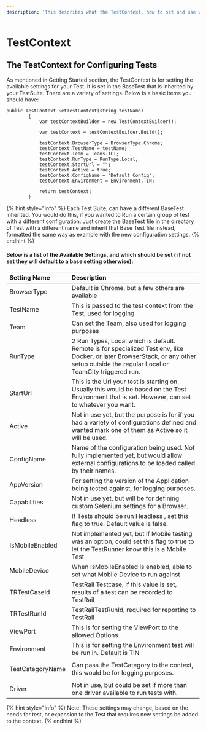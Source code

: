 ```yaml
---
description: 'This describes what the TestContext, how to set and use with your tests.'
---
```


# TestContext

## The TestContext for Configuring Tests

As mentioned in Getting Started section, the TestContext is for setting the available settings for your Test. It is set in the BaseTest that is inherited by your TestSuite. There are a variety of settings. Below is a basic items you should have:  

```
public TestContext SetTestContext(string testName)
        {
            var testContextBuilder = new TestContextBuilder();

            var testContext = testContextBuilder.Build();

            testContext.BrowserType = BrowserType.Chrome;
            testContext.TestName = testName;
            testContext.Team = Teams.TCT;
            testContext.RunType = RunType.Local;
            testContext.StartUrl = "";
            testContext.Active = true;
            testContext.ConfigName = "Default Config";
            testContext.Environment = Environment.TIN;

            return testContext;
        }
```

{% hint style="info" %}
 Each Test Suite, can have a different BaseTest inherited. You would do this, if you wanted to Run a certain group of test with a different configuration. Just create the BaseTest file in the directory of Test with a different name and inherit that Base Test file instead, formatted the same way as example with the new configuration settings.
{% endhint %}

#### Below is a list of the Available Settings, and which should be set \( if not set they will default to a base setting otherwise\):

<table>
  <thead>
    <tr>
      <th style="text-align:left">Setting Name</th>
      <th style="text-align:left">Description</th>
    </tr>
  </thead>
  <tbody>
    <tr>
      <td style="text-align:left">BrowserType</td>
      <td style="text-align:left">Default is Chrome, but a few others are available</td>
    </tr>
    <tr>
      <td style="text-align:left">TestName</td>
      <td style="text-align:left">This is passed to the test context from the Test, used for logging</td>
    </tr>
    <tr>
      <td style="text-align:left">Team</td>
      <td style="text-align:left">Can set the Team, also used for logging purposes</td>
    </tr>
    <tr>
      <td style="text-align:left">RunType</td>
      <td style="text-align:left">2 Run Types, Local which is default. Remote is for specialized Test env,
        like Docker, or later BrowserStack, or any other setup outside the regular
        Local or TeamCity triggered run.</td>
    </tr>
    <tr>
      <td style="text-align:left">StartUrl</td>
      <td style="text-align:left">This is the Url your test is starting on. Usually this would be based
        on the Test Environment that is set. However, can set to whatever you want.</td>
    </tr>
    <tr>
      <td style="text-align:left">Active</td>
      <td style="text-align:left">Not in use yet, but the purpose is for if you had a variety of configurations
        defined and wanted mark one of them as Active so it will be used.</td>
    </tr>
    <tr>
      <td style="text-align:left">ConfigName</td>
      <td style="text-align:left">Name of the configuration being used. Not fully implemented yet, but would
        allow external configurations to be loaded called by their names.</td>
    </tr>
    <tr>
      <td style="text-align:left">AppVersion</td>
      <td style="text-align:left">For setting the version of the Application being tested against, for logging
        purposes.</td>
    </tr>
    <tr>
      <td style="text-align:left">Capabilities</td>
      <td style="text-align:left">Not in use yet, but will be for defining custom Selenium settings for
        a Browser.</td>
    </tr>
    <tr>
      <td style="text-align:left">Headless</td>
      <td style="text-align:left">If Tests should be run Headless , set this flag to true. Default value
        is false.</td>
    </tr>
    <tr>
      <td style="text-align:left">IsMobileEnabled</td>
      <td style="text-align:left">Not implemented yet, but if Mobile testing was an option, could set this
        flag to true to let the TestRunner know this is a Mobile Test</td>
    </tr>
    <tr>
      <td style="text-align:left">MobileDevice</td>
      <td style="text-align:left">When IsMobileEnabled is enabled, able to set what Mobile Device to run
        against</td>
    </tr>
    <tr>
      <td style="text-align:left">TRTestCaseId</td>
      <td style="text-align:left">TestRail Testcase, if this value is set, results of a test can be recorded
        to TestRail</td>
    </tr>
    <tr>
      <td style="text-align:left">TRTestRunId</td>
      <td style="text-align:left">TestRailTestRunId, required for reporting to TestRail</td>
    </tr>
    <tr>
      <td style="text-align:left">ViewPort</td>
      <td style="text-align:left">This is for setting the ViewPort to the allowed Options</td>
    </tr>
    <tr>
      <td style="text-align:left">Environment</td>
      <td style="text-align:left">This is for setting the Environment test will be run in. Default is TIN</td>
    </tr>
    <tr>
      <td style="text-align:left">
        <p></p>
        <p>TestCategoryName</p>
      </td>
      <td style="text-align:left">Can pass the TestCategory to the context, this would be for logging purposes.</td>
    </tr>
    <tr>
      <td style="text-align:left">Driver</td>
      <td style="text-align:left">Not in use, but could be set if more than one driver available to run
        tests with.</td>
    </tr>
  </tbody>
</table>

{% hint style="info" %}
Note: These settings may change, based on the needs for test, or expansion to the Test that requires new settings be added to the context. 
{% endhint %}

